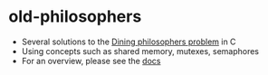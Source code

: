 # old-philosophers
* Several solutions to the [Dining philosophers problem](https://en.wikipedia.org/wiki/Dining_philosophers_problem) in C
* Using concepts such as shared memory, mutexes, semaphores
* For an overview, please see the [docs](docs/en.subject-4.pdf)
